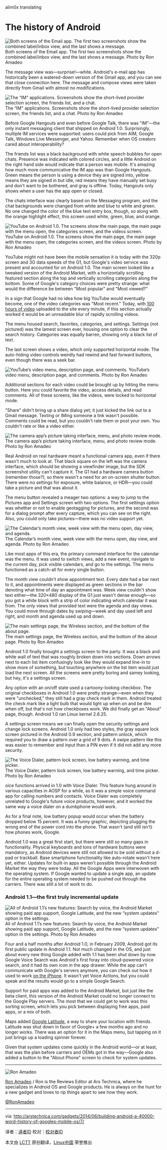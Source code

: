 alim0x translating

The history of Android
================================================================================
![Both screens of the Email app. The first two screenshots show the combined label/inbox view, and the last shows a message.](http://cdn.arstechnica.net/wp-content/uploads/2014/01/email2lol.png)
Both screens of the Email app. The first two screenshots show the combined label/inbox view, and the last shows a message.
Photo by Ron Amadeo

The message view was—surprise!—white. Android's e-mail app has historically been a watered-down version of the Gmail app, and you can see that close connection here. The message and compose views were taken directly from Gmail with almost no modifications.

![The “IM" applications. Screenshots show the short-lived provider selection screen, the friends list, and a chat.](http://cdn.arstechnica.net/wp-content/uploads/2013/12/IM2.png)
The “IM" applications. Screenshots show the short-lived provider selection screen, the friends list, and a chat.
Photo by Ron Amadeo

Before Google Hangouts and even before Google Talk, there was "IM"—the only instant messaging client that shipped on Android 1.0. Surprisingly, multiple IM services were supported: users could pick from AIM, Google Talk, Windows Live Messenger, and Yahoo. Remember when OS creators cared about interoperability?

The friends list was a black background with white speech bubbles for open chats. Presence was indicated with colored circles, and a little Android on the right hand side would indicate that a person was mobile. It's amazing how much more communicative the IM app was than Google Hangouts. Green means the person is using a device they are signed into, yellow means they are signed in but idle, red means they have manually set busy and don't want to be bothered, and gray is offline. Today, Hangouts only shows when a user has the app open or closed.

The chats interface was clearly based on the Messaging program, and the chat backgrounds were changed from white and blue to white and green. No one changed the color of the blue text entry box, though, so along with the orange highlight effect, this screen used white, green, blue, and orange.

![YouTube on Android 1.0. The screens show the main page, the main page with the menu open, the categories screen, and the videos screen.](http://cdn.arstechnica.net/wp-content/uploads/2013/12/yt5000.png)
YouTube on Android 1.0. The screens show the main page, the main page with the menu open, the categories screen, and the videos screen.
Photo by Ron Amadeo

YouTube might not have been the mobile sensation it is today with the 320p screen and 3G data speeds of the G1, but Google's video service was present and accounted for on Android 1.0. The main screen looked like a tweaked version of the Android Market, with a horizontally scrolling featured section along the top and vertically scrolling categories along the bottom. Some of Google's category choices were pretty strange: what would the difference be between "Most popular" and "Most viewed?"

In a sign that Google had no idea how big YouTube would eventually become, one of the video categories was "Most recent." Today, with [100 hours of video][1] uploaded to the site every minute, if this section actually worked it would be an unreadable blur of rapidly scrolling videos.

The menu housed search, favorites, categories, and settings. Settings (not pictured) was the lamest screen ever, housing one option to clear the search history. Categories was equally barren, showing only a black list of text.

The last screen shows a video, which only supported horizontal mode. The auto-hiding video controls weirdly had rewind and fast forward buttons, even though there was a seek bar.

![YouTube’s video menu, description page, and comments.](http://cdn.arstechnica.net/wp-content/uploads/2013/12/yt3.png)
YouTube’s video menu, description page, and comments.
Photo by Ron Amadeo

Additional sections for each video could be brought up by hitting the menu button. Here you could favorite the video, access details, and read comments. All of these screens, like the videos, were locked to horizontal mode.

"Share" didn't bring up a share dialog yet; it just kicked the link out to a Gmail message. Texting or IMing someone a link wasn't possible. Comments could be read, but you couldn't rate them or post your own. You couldn't rate or like a video either.

![The camera app’s picture taking interface, menu, and photo review mode.](http://cdn.arstechnica.net/wp-content/uploads/2013/12/camera.png)
The camera app’s picture taking interface, menu, and photo review mode.
Photo by Ron Amadeo

Real Android on real hardware meant a functional camera app, even if there wasn't much to look at. That black square on the left was the camera interface, which should be showing a viewfinder image, but the SDK screenshot utility can't capture it. The G1 had a hardware camera button (remember those?), so there wasn't a need for an on-screen shutter button. There were no settings for exposure, white balance, or HDR—you could take a picture and that was about it.

The menu button revealed a meager two options: a way to jump to the Pictures app and Settings screen with two options. The first settings option was whether or not to enable geotagging for pictures, and the second was for a dialog prompt after every capture, which you can see on the right. Also, you could only take pictures—there was no video support yet.

![The Calendar’s month view, week view with the menu open, day view, and agenda.](http://cdn.arstechnica.net/wp-content/uploads/2013/12/calviews.png)
The Calendar’s month view, week view with the menu open, day view, and agenda.
Photo by Ron Amadeo

Like most apps of this era, the primary command interface for the calendar was the menu. It was used to switch views, add a new event, navigate to the current day, pick visible calendars, and go to the settings. The menu functioned as a catch-all for every single button.

The month view couldn't show appointment text. Every date had a bar next to it, and appointments were displayed as green sections in the bar denoting what time of day an appointment was. Week view couldn't show text either—the 320×480 display of the G1 just wasn't dense enough—so you got a white block with a strip of color indicating which calendar it was from. The only views that provided text were the agenda and day views. You could move through dates by swiping—week and day used left and right, and month and agenda used up and down.

![The main settings page, the Wireless section, and the bottom of the about page.](http://cdn.arstechnica.net/wp-content/uploads/2013/12/settings.png)
The main settings page, the Wireless section, and the bottom of the about page.
Photo by Ron Amadeo

Android 1.0 finally brought a settings screen to the party. It was a black and white wall of text that was roughly broken down into sections. Down arrows next to each list item confusingly look like they would expand line-in to show more of something, but touching anywhere on the list item would just load the next screen. All the screens were pretty boring and samey looking, but hey, it's a settings screen.

Any option with an on/off state used a cartoony-looking checkbox. The original checkboxes in Android 1.0 were pretty strange—even when they were "unchecked," they still had a gray check mark in them. Android treated the check mark like a light bulb that would light up when on and be dim when off, but that's not how checkboxes work. We did finally get an "About" page, though. Android 1.0 ran Linux kernel 2.6.25.

A settings screen means we can finally open the security settings and change lock screens. Android 1.0 only had two styles, the gray square lock screen pictured in the Android 0.9 section, and pattern unlock, which required you to draw a pattern over a grid of 9 dots. A swipe pattern like this was easier to remember and input than a PIN even if it did not add any more security.

![The Voice Dialer, pattern lock screen, low battery warning, and time picker.](http://cdn.arstechnica.net/wp-content/uploads/2013/12/grabbag.png)
The Voice Dialer, pattern lock screen, low battery warning, and time picker.
Photo by Ron Amadeo

oice functions arrived in 1.0 with Voice Dialer. This feature hung around in various capacities in AOSP for a while, as it was a simple voice command app for calling numbers and contacts. Voice Dialer was completely unrelated to Google's future voice products, however, and it worked the same way a voice dialer on a dumbphone would work.

As for a final note, low battery popup would occur when the battery dropped below 15 percent. It was a funny graphic, depicting plugging the wrong end of the power cord into the phone. That wasn't (and still isn't) how phones work, Google.

Android 1.0 was a great first start, but there were still so many gaps in functionality. Physical keyboards and tons of hardware buttons were mandatory, as Android devices were still not allowed to be sold without a d-pad or trackball. Base smartphone functionality like auto-rotate wasn't here yet, either. Updates for built-in apps weren't possible through the Android Market the way they were today. All the Google Apps were interwoven with the operating system. If Google wanted to update a single app, an update for the entire operating system needed to be pushed out through the carriers. There was still a lot of work to do.

### Android 1.1—the first truly incremental update ###

![All of Android 1.1’s new features: Search by voice, the Android Market showing paid app support, Google Latitude, and the new “system updates" option in the settings.](http://cdn.arstechnica.net/wp-content/uploads/2013/12/11.png)
All of Android 1.1’s new features: Search by voice, the Android Market showing paid app support, Google Latitude, and the new “system updates" option in the settings.
Photo by Ron Amadeo

Four and a half months after Android 1.0, in February 2009, Android got its first public update in Android 1.1. Not much changed in the OS, and just about every new thing Google added with 1.1 has been shut down by now. Google Voice Search was Android's first foray into cloud-powered voice search, and it had its own icon in the app drawer. While the app can't communicate with Google's servers anymore, you can check out how it used to work [on the iPhone][2]. It wasn't yet Voice Actions, but you could speak and the results would go to a simple Google Search.

Support for paid apps was added to the Android Market, but just like the beta client, this version of the Android Market could no longer connect to the Google Play servers. The most that we could get to work was this sorting screen, which lets you pick between displaying free apps, paid apps, or a mix of both.

Maps added [Google Latitude][3], a way to share your location with friends. Latitude was shut down in favor of Google+ a few months ago and no longer works. There was an option for it in the Maps menu, but tapping on it just brings up a loading spinner forever.

Given that system updates come quickly in the Android world—or at least, that was the plan before carriers and OEMs got in the way—Google also added a button to the "About Phone" screen to check for system updates.

----------

![Ron Amadeo](http://cdn.arstechnica.net/wp-content//uploads/authors/ron-amadeo-sq.jpg)

[Ron Amadeo][a] / Ron is the Reviews Editor at Ars Technica, where he specializes in Android OS and Google products. He is always on the hunt for a new gadget and loves to rip things apart to see how they work.

[@RonAmadeo][t]

--------------------------------------------------------------------------------

via: http://arstechnica.com/gadgets/2014/06/building-android-a-40000-word-history-of-googles-mobile-os/7/

译者：[译者ID](https://github.com/译者ID) 校对：[校对者ID](https://github.com/校对者ID)

本文由 [LCTT](https://github.com/LCTT/TranslateProject) 原创翻译，[Linux中国](http://linux.cn/) 荣誉推出

[1]:http://www.youtube.com/yt/press/statistics.html
[2]:http://www.youtube.com/watch?v=y3z7Tw1K17A
[3]:http://arstechnica.com/information-technology/2009/02/google-tries-location-based-social-networking-with-latitude/
[a]:http://arstechnica.com/author/ronamadeo
[t]:https://twitter.com/RonAmadeo
